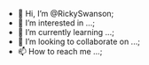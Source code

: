 - 👋 Hi, I’m @RickySwanson;
- 👀 I’m interested in ...;
- 🌱 I’m currently learning ...;
- 💞️ I’m looking to collaborate on ...;
- 📫 How to reach me ...;

<!---
RickySwanson/RickySwanson is a ✨ special ✨ repository because its `README.md` (this file) appears on your GitHub profile.
You can click the Preview link to take a look at your changes.
--->
